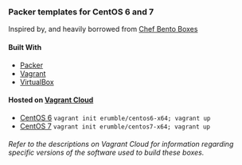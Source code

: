 ### Packer templates for CentOS 6 and 7

Inspired by, and heavily borrowed from [Chef Bento Boxes](https://github.com/chef/bento)

#### Built With
* [Packer](https://www.packer.io/)
* [Vagrant](https://www.vagrantup.com/)
* [VirtualBox](https://www.virtualbox.org/)

#### Hosted on [Vagrant Cloud](https://app.vagrantup.com/)
* [CentOS 6](https://app.vagrantup.com/erumble/boxes/centos6-x64) `vagrant init erumble/centos6-x64; vagrant up`
* [CentOS 7](https://app.vagrantup.com/erumble/boxes/centos7-x64) `vagrant init erumble/centos7-x64; vagrant up`

###### Refer to the descriptions on Vagrant Cloud for information regarding specific versions of the software used to build these boxes.
